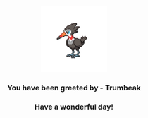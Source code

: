 <p align="center">
    <img src="https://raw.githubusercontent.com/PokeAPI/sprites/master/sprites/pokemon/732.png" width="150" height="150">
</p>
<h3 align="center">You have been greeted by - <b>Trumbeak</b></h3>
<h3 align="center">Have a wonderful day!</h3>
